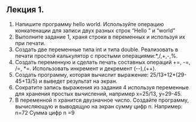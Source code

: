 ## Лекция 1.
1.	Напишите программу hello world.  Используйте операцию конкатенации для записи двух разных строк “Hello ” и “world”
2.	Выполните задание 1, храня строки в переменных и используя их при печати. 
3.	Создать две переменные типа int и типа double. Реализовать в печати  простой калькулятор с простыми операциями:*,/,+,-,%. 
4.	Создать переменную и сделать печать составных операций +=, -=, /=, *=. Использовать инкремент и декремент (--),(++). 
5.	Создать программу, которая вычислит выражение: 25/13+12*(29-45+13/5) и выведет результат на экран.
6.	Сократите запись выражения из задания 4 используя переменные для хранения простых вычислений, например x=25/13, y=29-45.
7.	В переменной n хранится двузначное число. Создайте программу, вычисляющую и выводящую на экран сумму цифр n.
Например: n=72
Сумма цифр n =9

